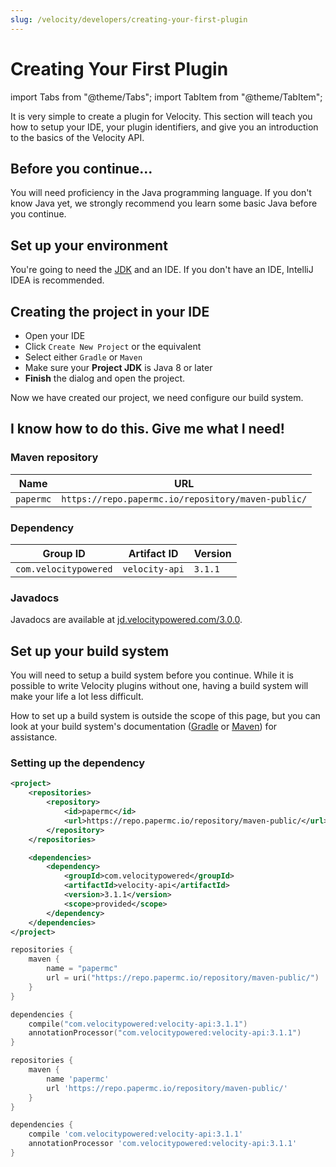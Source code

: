 ```yaml
---
slug: /velocity/developers/creating-your-first-plugin
---
```


# Creating Your First Plugin

import Tabs from "@theme/Tabs";
import TabItem from "@theme/TabItem";

It is very simple to create a plugin for Velocity. This section will teach you how to setup your
IDE, your plugin identifiers, and give you an introduction to the basics of the Velocity API.

## Before you continue...

You will need proficiency in the Java programming language. If you don't know Java yet, we strongly
recommend you learn some basic Java before you continue.

## Set up your environment

You're going to need the [JDK](../../../common/java-install.md) and an IDE. If you don't have an
IDE, IntelliJ IDEA is recommended.

## Creating the project in your IDE

- Open your IDE
- Click `Create New Project` or the equivalent
- Select either `Gradle` or `Maven`
- Make sure your **Project JDK** is Java 8 or later
- **Finish** the dialog and open the project.

Now we have created our project, we need configure our build system.

## I know how to do this. Give me what I need!

### Maven repository

| Name      | URL                                                |
| --------- | -------------------------------------------------- |
| `papermc` | `https://repo.papermc.io/repository/maven-public/` |

### Dependency

| Group ID              | Artifact ID    | Version |
| --------------------- | -------------- | ------- |
| `com.velocitypowered` | `velocity-api` | `3.1.1` |

### Javadocs

Javadocs are available at [jd.velocitypowered.com/3.0.0](https://jd.velocitypowered.com/3.0.0).

## Set up your build system

You will need to setup a build system before you continue. While it is possible to write Velocity
plugins without one, having a build system will make your life a lot less difficult.

How to set up a build system is outside the scope of this page, but you can look at your build
system's documentation ([Gradle](https://docs.gradle.org/current/userguide/userguide.html) or
[Maven](https://maven.apache.org/guides/getting-started/index.html)) for assistance.

### Setting up the dependency

<Tabs groupId="author-front-matter">
  <TabItem value="maven" label="Maven POM">

```xml name="pom.xml"
<project>
    <repositories>
        <repository>
            <id>papermc</id>
            <url>https://repo.papermc.io/repository/maven-public/</url>
        </repository>
    </repositories>

    <dependencies>
        <dependency>
            <groupId>com.velocitypowered</groupId>
            <artifactId>velocity-api</artifactId>
            <version>3.1.1</version>
            <scope>provided</scope>
        </dependency>
    </dependencies>
</project>
```

  </TabItem>
  <TabItem value="gradle-kotlin" label="Gradle Kotlin DSL" default>

```kotlin name="build.gradle.kts"
repositories {
    maven {
        name = "papermc"
        url = uri("https://repo.papermc.io/repository/maven-public/")
    }
}

dependencies {
    compile("com.velocitypowered:velocity-api:3.1.1")
    annotationProcessor("com.velocitypowered:velocity-api:3.1.1")
}
```

  </TabItem>
  <TabItem value="gradle-groovy" label="Gradle Groovy DSL">

```groovy name="build.gradle"
repositories {
    maven {
        name 'papermc'
        url 'https://repo.papermc.io/repository/maven-public/'
    }
}

dependencies {
    compile 'com.velocitypowered:velocity-api:3.1.1'
    annotationProcessor 'com.velocitypowered:velocity-api:3.1.1'
}
```

  </TabItem>
</Tabs>
